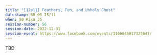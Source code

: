 ```yaml
---
title: "[12e11] Feathers, Fun, and Unholy Ghost"
datestamp: 50-05-25/11
when: 50 Rixa 25
session-number: 56
session-date: 2022-12-31
session-event: https://www.facebook.com/events/1166646017325641/
---
```


TBD
